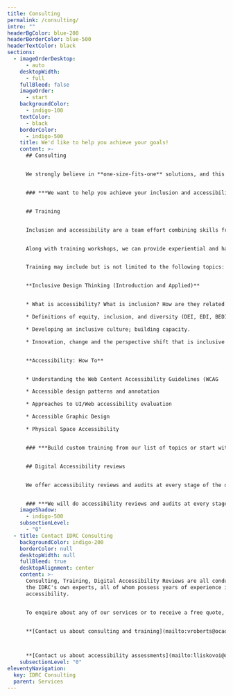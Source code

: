 ```yaml
---
title: Consulting
permalink: /consulting/
intro: ""
headerBgColor: blue-200
headerBorderColor: blue-500
headerTextColor: black
sections:
  - imageOrderDesktop:
      - auto
    desktopWidth:
      - full
    fullBleed: false
    imageOrder:
      - start
    backgroundColor:
      - indigo-100
    textColor:
      - black
    borderColor:
      - indigo-500
    title: We'd like to help you achieve your goals!
    content: >-
      ## Consulting


      We strongly believe in **one-size-fits-one** solutions, and this extends to our services. We work closely with our clients to meet you where you are and co-create customized approaches that can include a combination of training, accessibility evaluation, and flexible consulting support. There is no fixed, linear path through this work; organizations that feel behind can make great leaps through sustainable initiatives. Our consulting ethos is that everyone can (and should) learn to fold the perspective shift that Inclusive Design gives us into everything we do professionally: product-related, team-related, procurement, HR, management, hiring, external outreach… everything.


      ### ***We want to help you achieve your inclusion and accessibility goals.***


      ## Training


      Inclusion and accessibility are a team effort combining skills from ideation to practical skills (the tactical) and to culture. We offer a wide range of training approaches and workshops to take your team to the next level, whether you’re looking to change minds, learn practical skills, or inspire teams.


      Along with training workshops, we can provide experiential and hands-on learning activities such as inclusive design sprints and inclusive design challenges. When creating or customizing content, IDRC can co-create with the client (to their desired level of engagement) what those trainings will be. You can build custom training from our list of topics or start with a prepared workshop that bundles related topics.


      Training may include but is not limited to the following topics:


      **Inclusive Design Thinking (Introduction and Applied)**


      * What is accessibility? What is inclusion? How are they related to innovation?

      * Definitions of equity, inclusion, and diversity (DEI, EDI, BEDI, etc.) demystified.

      * Developing an inclusive culture; building capacity.

      * Innovation, change and the perspective shift that is inclusive thinking.


      **Accessibility: How To**


      * Understanding the Web Content Accessibility Guidelines (WCAG

      * Accessible design patterns and annotation

      * Approaches to UI/Web accessibility evaluation

      * Accessible Graphic Design

      * Physical Space Accessibility


      ### ***Build custom training from our list of topics or start with a prepared workshop that bundles related topics.***


      ## Digital Accessibility reviews


      We offer accessibility reviews and audits at every stage of the design process. Grounded in our expertise in accessibility and the Web Content Accessibility Guidelines (WCAG), we test websites, mobile apps, and other digital interactions and provide you with the guidance you need to create accessible experiences. We will review designs, existing websites, apps, VPATs or other accessibility communication.


      ### ***We will do accessibility reviews and audits at every stage of the design process.***
    imageShadow:
      - indigo-500
    subsectionLevel:
      - "0"
  - title: Contact IDRC Consulting
    backgroundColor: indigo-200
    borderColor: null
    desktopWidth: null
    fullBleed: true
    desktopAlignment: center
    content: >-
      Consulting, Training, Digital Accessibility Reviews are all conducted by
      the IDRC's own experts, all of whom possess years of experience in
      accessibility.


      To enquire about any of our services or to receive a free quote, please contact us.


      **[Contact us about consulting and training](mailto:vroberts@ocadu.ca)**



      **[Contact us about accessibility assessments](mailto:lliskovoi@ocadu.ca)**
    subsectionLevel: "0"
eleventyNavigation:
  key: IDRC Consulting
  parent: Services
---
```

